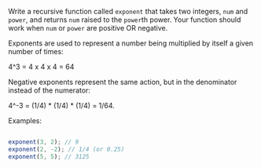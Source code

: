 
Write a recursive function called `exponent` that takes two integers, 
`num` and `power`, and returns `num` raised to the `power`th power. Your
function should work when `num` or `power` are positive OR negative.

Exponents are used to represent a number being multiplied by itself a
given number of times:

4^3 = 4 x 4 x 4 = 64

Negative exponents represent the same action, but in the denominator instead
of the numerator:

4^-3 = (1/4) * (1/4) * (1/4) = 1/64.

Examples:

```js

exponent(3, 2); // 9
exponent(2, -2); // 1/4 (or 0.25)
exponent(5, 5); // 3125

```

